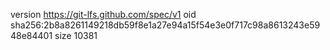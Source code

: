 version https://git-lfs.github.com/spec/v1
oid sha256:2b8a8261149218db59f8e1a27e94a15f54e3e0f717c98a8613243e5948e84401
size 10381
